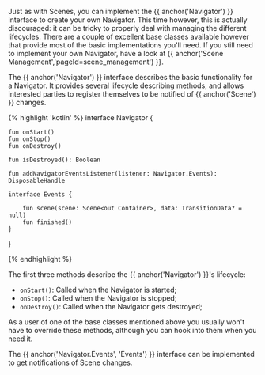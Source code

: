 ---
---

Just as with Scenes, you can implement the {{ anchor('Navigator') }} interface 
to create your own Navigator.
This time however, this is actually discouraged: it can be tricky to properly
deal with managing the different lifecycles.
There are a couple of excellent base classes available however that provide most
of the basic implementations you'll need.
If you still need to implement your own Navigator, have a look at 
{{ anchor('Scene Management','pageId=scene_management') }}.

The {{ anchor('Navigator') }} interface describes the basic functionality for a 
Navigator.
It provides several lifecycle describing methods, and allows interested parties
to register themselves to be notified of {{ anchor('Scene') }} changes.

{% highlight 'kotlin' %}
interface Navigator {

    fun onStart()
    fun onStop()
    fun onDestroy()
    
    fun isDestroyed(): Boolean
    
    fun addNavigatorEventsListener(listener: Navigator.Events): DisposableHandle

    interface Events {

        fun scene(scene: Scene<out Container>, data: TransitionData? = null)
        fun finished()
    }
}

{% endhighlight %}

The first three methods describe the {{ anchor('Navigator') }}'s lifecycle: 

 - `onStart()`: Called when the Navigator is started;
 - `onStop()`: Called when the Navigator is stopped;
 - `onDestroy()`: Called when the Navigator gets destroyed;

As a user of one of the base classes mentioned above you usually won't have to
override these methods, although you can hook into them when you need it.

The {{ anchor('Navigator.Events', 'Events') }} interface can be implemented to 
get notifications of Scene changes.
